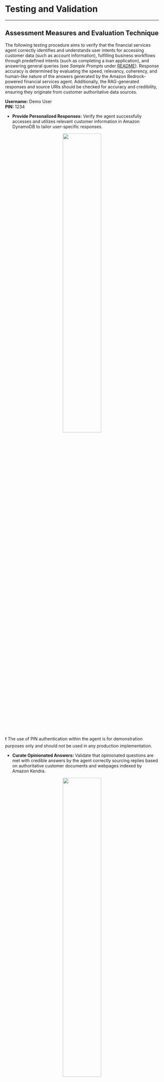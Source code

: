 # Testing and Validation
---

## Assessment Measures and Evaluation Technique

The following testing procedure aims to verify that the financial services agent correctly identifies and understands user intents for accessing customer data (such as account information), fulfilling business workflows through predefined intents (such as completing a loan application), and answering general queries (see _Sample Prompts_ under [README](../README.md)). Response accuracy is determined by evaluating the speed, relevancy, coherency, and human-like nature of the answers generated by the Amazon Bedrock-powered financial services agent. Additionally, the RAG-generated responses and source URIs should be checked for accuracy and credibility, ensuring they originate from customer authoritative data sources.

**Username:** Demo User<br />
**PIN:** 1234

- **Provide Personalized Responses:** Verify the agent successfully accesses and utilizes relevant customer information in Amazon DynamoDB to tailor user-specific responses.

<p align="center">
  <img src="../design/customer-data.png" width="50%" height="50%">
</p>

❗ The use of PIN authentication within the agent is for demonstration purposes only and should not be used in any production implementation.

- **Curate Opinionated Answers:** Validate that opinionated questions are met with credible answers by the agent correctly sourcing replies based on authoritative customer documents and webpages indexed by Amazon Kendra.

<p align="center">
  <img src="../design/opinionated.png" width="50%" height="50%">
</p>

- **Deliver Contextual Generation:** Determine the agent's ability to provide contextually relevant responses based on previous chat history.

<p align="center">
  <img src="../design/contextual.png" width="50%" height="50%">
</p>

- **Access General Knowledge:** Confirm the agent's access to general knowledge information for non-customer-specific, non-opinionated queries that require accurate and coherent retorts based on Amazon Bedrock FM training data and RAG.

<p align="center">
  <img src="../design/general.png" >
</p>

- **Execute Pre-Defined Intents:** Ensure the agent correctly interprets and conversationally fulfills user prompts that are intended to be routed to predefined intents, such as completing a loan application as part of a business workflow.

<p align="center">
  <img src="../design/pre-defined.png">
</p>

The following is the resultant loan application document completed through the conversational flow:

<p align="center">
  <img src="../design/mortgage-app.png" width="80%" height="80%">
</p>

Multi-channel support functionality can be tested in conjunction with the above assessment measures across Web, SMS, and Voice channels.

> - [Integrating an Amazon Lex V2 bot with a contact center](https://docs.aws.amazon.com/lexv2/latest/dg/contact-center.html)
> - [Integrating an Amazon Lex V2 bot with Twilio SMS](https://docs.aws.amazon.com/lexv2/latest/dg/deploy-twilio-sms.html)
> - [Integrating an Amazon Lex V2 bot with Slack](https://docs.aws.amazon.com/lexv2/latest/dg/deploy-slack.html)

# Conclusion

Although the solution in this post showcases the capabilities of a generative AI financial services agent powered by Amazon Bedrock, it is essential to recognize that this solution is not production-ready. Rather, it serves as an illustrative example for developers aiming to create personalized conversational agents for diverse applications like virtual workers and customer support systems. A developer’s path to production would iterate on this sample solution with the following considerations.

## Security and Privacy

Ensure data security and user privacy throughout the implementation process. Implement appropriate access controls and encryption mechanisms to protect sensitive information. Solutions like the generative AI financial services agent will benefit from data which is not yet available to the underlying FM, which often means you will want to use your own private data for the biggest jump in capability.

- Keep it secret, keep it safe - You will want this data to stay completely protected, secure, and private during the generative process, and want control over how this data is shared and used.
- Establish usage guardrails - Understand how data is used by a service before making it available to your teams. Create and distribute the rules for what data can be used with what service. Make these clear to your teams so they can move quickly and prototype safely.
- Involve Legal, sooner rather than later - Have your Legal teams review the T&Cs and service cards of the services you plan to use before you start running any sensitive data through them. Your Legal partners have never been more important than they are today.

As an example of how we are thinking about this at AWS with Amazon Bedrock: All data is encrypted and does not leave your VPC, and Bedrock makes a separate copy of the base Foundational Model that is accessible only to the customer, and fine-tunes or trains this private copy of the model.

## User Acceptance Testing (UAT)

Conduct UAT with real users to evaluate the performance, usability, and satisfaction of the generative AI financial services agent. Gather feedback and make necessary improvements based on user input.

## Deployment and Monitoring

Deploy the fully-tested Agent on AWS, and implement monitoring and logging to track its performance, identify issues, and optimize the system as needed. [AWS Lambda monitoring and troubleshooting features](https://docs.aws.amazon.com/lambda/latest/dg/lambda-monitoring.html) are enabled by default for the agent's Lambda handler.

## Maintenance and Updates

Regularly update the agent with the latest FM versions and data to enhance its accuracy and effectiveness. Monitor customer-specific data in DynamoDB and synchronize Amazon Kendra data source indexing as needed.

By following this guide, you can successfully implement, test, and validate a reliable generative AI financial services agent, providing users with accurate and personalized financial assistance through natural language conversations.

## Resources
- [Generative AI on AWS](https://aws.amazon.com/generative-ai/)
- [AWS Amplify](https://aws.amazon.com/amplify/)
- [Amazon Bedrock](https://aws.amazon.com/bedrock/)
- [Amazon DynamoDB](https://aws.amazon.com/dynamodb/)
- [Amazon Kendra](https://aws.amazon.com/kendra/)
- [AWS Lambda](https://docs.aws.amazon.com/lambda/latest/dg/getting-started.html)
- [Amazon Lex](https://aws.amazon.com/lex/)
- [LangChain Conversational Agent](https://python.langchain.com/docs/modules/agents/agent_types/chat_conversation_agent)

❗ **Please note:** _Sample code, software libraries, command line tools, proofs of concept, templates, or other related technology are provided as AWS Content or Third-Party Content under the AWS Customer Agreement, or the relevant written agreement between you and AWS (whichever applies). You should not use this AWS Content or Third-Party Content in your production accounts, or on production or other critical data. You are responsible for testing, securing, and optimizing the AWS Content or Third-Party Content, such as sample code, as appropriate for production grade use based on your specific quality control practices and standards. Deploying AWS Content or Third-Party Content may incur AWS charges for creating or using AWS chargeable resources, such as running Amazon EC2 instances or using Amazon S3 storage._

---

## Clean Up
see [Clean Up](../documentation/clean-up.md)

---

Copyright Amazon.com, Inc. or its affiliates. All Rights Reserved.
SPDX-License-Identifier: MIT-0
